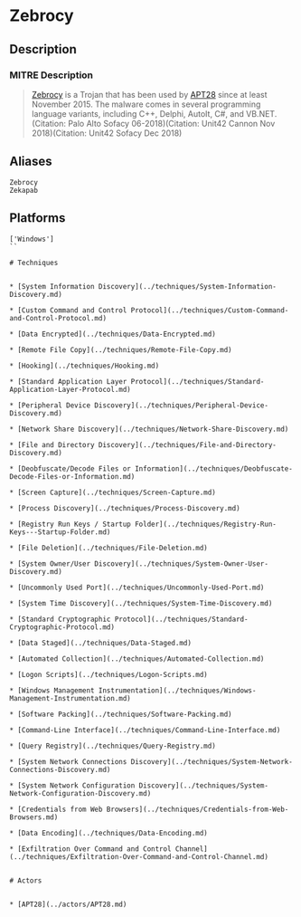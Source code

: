 
# Zebrocy

## Description

### MITRE Description

> [Zebrocy](https://attack.mitre.org/software/S0251) is a Trojan that has been used by [APT28](https://attack.mitre.org/groups/G0007) since at least November 2015. The malware comes in several programming language variants, including C++, Delphi, AutoIt, C#, and VB.NET. (Citation: Palo Alto Sofacy 06-2018)(Citation: Unit42 Cannon Nov 2018)(Citation: Unit42 Sofacy Dec 2018)

## Aliases

```
Zebrocy
Zekapab
```

## Platforms

```
['Windows']
``

# Techniques


* [System Information Discovery](../techniques/System-Information-Discovery.md)

* [Custom Command and Control Protocol](../techniques/Custom-Command-and-Control-Protocol.md)
    
* [Data Encrypted](../techniques/Data-Encrypted.md)
    
* [Remote File Copy](../techniques/Remote-File-Copy.md)
    
* [Hooking](../techniques/Hooking.md)
    
* [Standard Application Layer Protocol](../techniques/Standard-Application-Layer-Protocol.md)
    
* [Peripheral Device Discovery](../techniques/Peripheral-Device-Discovery.md)
    
* [Network Share Discovery](../techniques/Network-Share-Discovery.md)
    
* [File and Directory Discovery](../techniques/File-and-Directory-Discovery.md)
    
* [Deobfuscate/Decode Files or Information](../techniques/Deobfuscate-Decode-Files-or-Information.md)
    
* [Screen Capture](../techniques/Screen-Capture.md)
    
* [Process Discovery](../techniques/Process-Discovery.md)
    
* [Registry Run Keys / Startup Folder](../techniques/Registry-Run-Keys---Startup-Folder.md)
    
* [File Deletion](../techniques/File-Deletion.md)
    
* [System Owner/User Discovery](../techniques/System-Owner-User-Discovery.md)
    
* [Uncommonly Used Port](../techniques/Uncommonly-Used-Port.md)
    
* [System Time Discovery](../techniques/System-Time-Discovery.md)
    
* [Standard Cryptographic Protocol](../techniques/Standard-Cryptographic-Protocol.md)
    
* [Data Staged](../techniques/Data-Staged.md)
    
* [Automated Collection](../techniques/Automated-Collection.md)
    
* [Logon Scripts](../techniques/Logon-Scripts.md)
    
* [Windows Management Instrumentation](../techniques/Windows-Management-Instrumentation.md)
    
* [Software Packing](../techniques/Software-Packing.md)
    
* [Command-Line Interface](../techniques/Command-Line-Interface.md)
    
* [Query Registry](../techniques/Query-Registry.md)
    
* [System Network Connections Discovery](../techniques/System-Network-Connections-Discovery.md)
    
* [System Network Configuration Discovery](../techniques/System-Network-Configuration-Discovery.md)
    
* [Credentials from Web Browsers](../techniques/Credentials-from-Web-Browsers.md)
    
* [Data Encoding](../techniques/Data-Encoding.md)
    
* [Exfiltration Over Command and Control Channel](../techniques/Exfiltration-Over-Command-and-Control-Channel.md)
    

# Actors


* [APT28](../actors/APT28.md)

